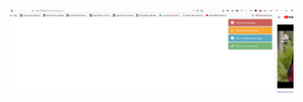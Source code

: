 ![Screenshot from 2020-08-06 23-23-06](https://github.com/sobuz80/Laravel_8_Notification/blob/master/Screenshot_4.png)

